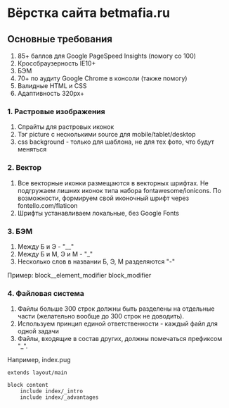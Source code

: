 # Вёрстка сайта betmafia.ru

## Основные требования

1. 85+ баллов для Google PageSpeed Insights (помогу со 100)
2. Кроссбраузерность IE10+
3. БЭМ
4. 70+ по аудиту Google Chrome в консоли (также помогу)
5. Валидные HTML и CSS
6. Адаптивность 320px+

### 1. Растровые изображения

1. Спрайты для растровых иконок
2. Тэг picture с несколькими source для mobile/tablet/desktop
3. css background - только для шаблона, не для тех фото, что будут меняться

### 2. Вектор

1. Все векторные иконки размещаются в векторных шрифтах.
Не подгружаем лишних иконок типа набора fontawesome/ionicons. 
По возможности, формируем свой иконочный шрифт через fontello.com/flaticon
2. Шрифты устанавливаем локальные, без Google Fonts

### 3. БЭМ

1. Между Б и Э - "__"
2. Между Б и М, Э и М - "_"
3. Несколько слов в названии Б, Э, М разделяются "-"

Пример: 
block__element_modifier
block_modifier

### 4. Файловая система

1. Файлы больше 300 строк должны быть разделены на отдельные части (желательно вообще до 300 строк не доводить).
2. Используем принцип единой ответственности - каждый файл для одной задачи
3. Файлы, входящие в состав других, должны помечаться префиксом "_".

Например, index.pug
```
extends layout/main

block content
    include index/_intro
    include index/_advantages
```


